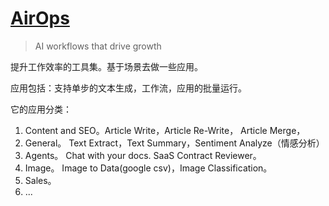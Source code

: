 # [AirOps](https://www.airops.com/)
> AI workflows that drive growth

提升工作效率的工具集。基于场景去做一些应用。

应用包括：支持单步的文本生成，工作流，应用的批量运行。

它的应用分类：
1. Content and SEO。Article Write，Article Re-Write， Article Merge，
2. General。 Text Extract，Text Summary，Sentiment Analyze（情感分析）
3. Agents。 Chat with your docs. SaaS Contract Reviewer。
4. Image。 Image to Data(google csv)，Image Classification。
5. Sales。
6. ...